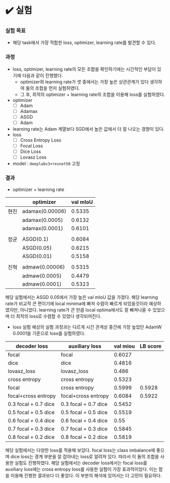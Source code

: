 # ✔️ 실험
### 실험 목표
- 해당 task에서 가장 적합한 loss, optimizer, learning rate를 발견할 수 있다.
### 과정
- loss, optimizer, learning rate의 모든 조합을 확인하기에는 시간적인 부담이 있기에 다음과 같이 진행했다.
  - optimizer와 learning rate가 셋 중에서는 가장 높은 상관관계가 있다 생각하여 둘의 조합을 먼저 실험하였다.
  - 그 후, 최적의 optimizer + learning rate의 조합을 이용해 loss를 실험하였다.
- optimizer
  - [ ] Adam
  - [ ] Adamax
  - [ ] ASGD
  - [ ] Adam
- learning rate는 Adam 계열보다 SGD에서 높은 값에서 더 잘 나오는 경향이 있다.
- loss
  - [ ] Cross Entropy Loss
  - [ ] Focal Loss
  - [ ] Dice Loss
  - [ ] Lovasz Loss

- model : `deeplabv3+resnet50` 고정

### 결과

- optimizer + learning rate

|  | optimizer | val mIoU |
| --- | --- | --- | 
| 현진 | adamax(0.00006) | 0.5335 |  
|  | adamax(0.0005) | 0.6132 |  
|  | adamax(0.0001) | 0.6101 |  
|  |  |  |  
| 정균 | ASGD(0.1) | 0.6084 |  
|  | ASGD(0.05) | 0.6215 |  
|  | ASGD(0.01) | 0.5158 |  
|  |  |  |  
| 진혁 | admaw(0.00006) | 0.5315 |  
|  | admaw(0.0005) | 0.4479 |  
|  | admaw(0.0001) | 0.5323 |  

해당 실험에서는 ASGD 0.05에서 가장 높은 val mIoU 값을 가졌다. 해당 learning rate가 비교적 큰 편이기에 local minima에 빠져 수렴이 빠르게 되었을것이라 예상하였지만, 아니었다. learning rate가 큰 만큼 local optima에서도 잘 빠져나올 수 있었으며 더 최적의 loss로 수렴할 수 있었다 생각되어진다. 

- loss 실험
예상의 실험 과정과는 다르게 시간 관계상 중간에 가장 높았던 AdamW 0.0001을 기준으로 loss를 실험하였다.

| decoder loss | auxiliary loss | val miou | LB score |
| --- | --- | --- | --- |
| focal | focal | 0.6027 |  |
| dice | dice | 0.4816 |  |
 | lovasz_loss | lovasz_loss | 0.486 |  |
 | cross entropy | cross entropy | 0.5323 |  |
 | focal | cross entropy | 0.5999 | 0.5928 |
 | focal+cross entropy | focal+cross entropy | 0.6084 | 0.5922 |
 | 0.3 focal + 0.7 dice | 0.3 focal + 0.7 dice | 0.5452 |  |
 | 0.5 focal + 0.5 dice | 0.5 focal + 0.5 dice | 0.5519 |  |
 | 0.6 focal + 0.4 dice | 0.6 focal + 0.4 dice | 0.55 |  |
 | 0.7 focal + 0.3 dice | 0.7 focal + 0.3 dice | 0.5845 |  |
 | 0.8 focal + 0.2 dice | 0.8 focal + 0.2 dice | 0.5819 |  |

해당 실험에서는 다양한 loss를 적용해 보았다. focal loss는 class imbalance에 좋으며 dice loss는 경계 부분을 잘 잡아내는 loss로 알려져 있다. 따라서 이 둘의 조합을 사용한 실험도 진행하였다. 해당 실험에서는 decoder loss에서는 focal loss를 auxiliary loss에는 cross entropy loss를 사용한 실험이 가장 효과적이었다. 이는 합을 이용해 진행한 결과보다 더 좋았다. 이 부분의 해석에 있어서는 더 고민이 필요하다.
